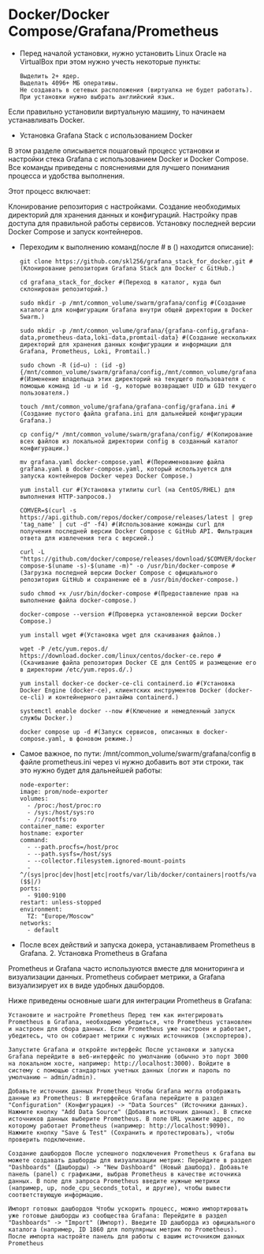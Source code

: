 # Docker/Docker Compose/Grafana/Prometheus

* Перед началой установки, нужно установить Linux Oracle на VirtualBox при этом нужно учесть некоторые пункты:

      Выделить 2+ ядер.
      Выделать 4096+ МБ оперативы.
      Не создавать в сетевых расположения (виртуалка не будет работать).
      При установки нужно выбрать английский язык.

Если правильно установили виртуальную машину, то начинаем устанавливать Docker.

  * Установка Grafana Stack с использованием Docker

В этом разделе описывается пошаговый процесс установки и настройки стека Grafana с использованием Docker и Docker Compose. Все команды приведены с пояснениями для лучшего понимания процесса и удобства выполнения.

Этот процесс включает:

Клонирование репозитория с настройками. Создание необходимых директорий для хранения данных и конфигураций. Настройку прав доступа для правильной работы сервисов. Установку последней версии Docker Compose и запуск контейнеров.

* Переходим к выполнению команд(после # в () находится описание):

      git clone https://github.com/skl256/grafana_stack_for_docker.git #(Клонирование репозитория Grafana Stack для Docker с GitHub.)

      cd grafana_stack_for_docker #(Переход в каталог, куда был склонирован репозиторий.)

      sudo mkdir -p /mnt/common_volume/swarm/grafana/config #(Создание каталога для конфигурации Grafana внутри общей директории в Docker Swarm.)

      sudo mkdir -p /mnt/common_volume/grafana/{grafana-config,grafana-data,prometheus-data,loki-data,promtail-data} #(Создание нескольких директорий для хранения данных конфигурации и информации для Grafana, Prometheus, Loki, Promtail.)

      sudo chown -R (id−u) : (id -g) {/mnt/common_volume/swarm/grafana/config,/mnt/common_volume/grafana} #(Изменение владельца этих директорий на текущего пользователя с помощью команд id -u и id -g, которые возвращают UID и GID текущего пользователя.)

      touch /mnt/common_volume/grafana/grafana-config/grafana.ini #(Создание пустого файла grafana.ini для дальнейшей конфигурации Grafana.)

      cp config/* /mnt/common_volume/swarm/grafana/config/ #(Копирование всех файлов из локальной директории config в созданный каталог конфигурации.)

      mv grafana.yaml docker-compose.yaml #(Переименование файла grafana.yaml в docker-compose.yaml, который используется для запуска контейнеров Docker через Docker Compose.)

      yum install cur #(Установка утилиты curl (на CentOS/RHEL) для выполнения HTTP-запросов.)

      COMVER=$(curl -s https://api.github.com/repos/docker/compose/releases/latest | grep 'tag_name' | cut -d" -f4) #(Использование команды curl для получения последней версии Docker Compose с GitHub API. Фильтрация ответа для извлечения тега с версией.)

      curl -L "https://github.com/docker/compose/releases/download/$COMVER/docker-compose-$(uname -s)-$(uname -m)" -o /usr/bin/docker-compose #(Загрузка последней версии Docker Compose с официального репозитория GitHub и сохранение её в /usr/bin/docker-compose.)

      sudo chmod +x /usr/bin/docker-compose #(Предоставление прав на выполнение файла docker-compose.)

      docker-compose --version #(Проверка установленной версии Docker Compose.)

      yum install wget #(Установка wget для скачивания файлов.)

      wget -P /etc/yum.repos.d/ https://download.docker.com/linux/centos/docker-ce.repo #(Скачивание файла репозитория Docker CE для CentOS и размещение его в директории /etc/yum.repos.d/.)

      yum install docker-ce docker-ce-cli containerd.io #(Установка Docker Engine (docker-ce), клиентских инструментов Docker (docker-ce-cli) и контейнерного рантайма containerd.)

      systemctl enable docker --now #(Ключение и немедленный запуск службы Docker.)

      docker compose up -d #(Запуск сервисов, описанных в docker-compose.yaml, в фоновом режиме.)

* Самое важное, по пути: /mnt/common_volume/swarm/grafana/config в файле prometheus.ini через vi нужно добавить вот эти строки, так это нужно будет для дальнейшей работы:

      node-exporter: 
      image: prom/node-exporter 
      volumes: 
        - /proc:/host/proc:ro 
        - /sys:/host/sys:ro 
        - /:/rootfs:ro 
      container_name: exporter 
      hostname: exporter 
      command: 
        - --path.procfs=/host/proc 
        - --path.sysfs=/host/sys 
        - --collector.filesystem.ignored-mount-points 
        - ^/(sys|proc|dev|host|etc|rootfs/var/lib/docker/containers|rootfs/var/lib/docker/overlay2|rootfs/run/docker/netns|rootfs/var/lib/docker/aufs)($$|/) 
      ports: 
        - 9100:9100 
      restart: unless-stopped 
      environment: 
        TZ: "Europe/Moscow" 
      networks: 
        - default

* После всех действий и запуска докера, устанавливаем Prometheus в Grafana. 2. Установка Prometheus в Grafana

Prometheus и Grafana часто используются вместе для мониторинга и визуализации данных. Prometheus собирает метрики, а Grafana визуализирует их в виде удобных дашбордов. 

Ниже приведены основные шаги для интеграции Prometheus в Grafana:

    Установите и настройте Prometheus Перед тем как интегрировать Prometheus в Grafana, необходимо убедиться, что Prometheus установлен и настроен для сбора данных. Если Prometheus уже настроен и работает, убедитесь, что он собирает метрики с нужных источников (экспортеров).

    Запустите Grafana и откройте интерфейс После установки и запуска Grafana перейдите в веб-интерфейс по умолчанию (обычно это порт 3000 на локальном хосте, например: http://localhost:3000). Войдите в систему с помощью стандартных учетных данных (логин и пароль по умолчанию — admin/admin).

    Добавьте источник данных Prometheus Чтобы Grafana могла отображать данные из Prometheus: В интерфейсе Grafana перейдите в раздел "Configuration" (Конфигурация) -> "Data Sources" (Источники данных). Нажмите кнопку "Add Data Source" (Добавить источник данных). В списке источников данных выберите Prometheus. В поле URL укажите адрес, по которому работает Prometheus (например: http://localhost:9090). Нажмите кнопку "Save & Test" (Сохранить и протестировать), чтобы проверить подключение.

    Создание дашбордов После успешного подключения Prometheus к Grafana вы можете создавать дашборды для визуализации метрик: Перейдите в раздел "Dashboards" (Дашборды) -> "New Dashboard" (Новый дашборд). Добавьте панель (panel) с графиками, выбрав Prometheus в качестве источника данных. В поле для запроса Prometheus введите нужные метрики (например, up, node_cpu_seconds_total, и другие), чтобы вывести соответствующую информацию.

    Импорт готовых дашбордов Чтобы ускорить процесс, можно импортировать уже готовые дашборды из сообщества Grafana: Перейдите в раздел "Dashboards" -> "Import" (Импорт). Введите ID дашборда из официального каталога (например, ID 1860 для популярных метрик по Prometheus). После импорта настройте панель для работы с вашим источником данных Prometheus
